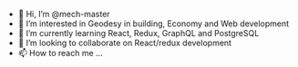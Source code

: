 - 👋 Hi, I’m @mech-master
- 👀 I’m interested in Geodesy in building, Economy and Web development
- 🌱 I’m currently learning React, Redux, GraphQL and PostgreSQL
- 💞️ I’m looking to collaborate on React/redux development
- 📫 How to reach me ...

<!---
mech-master/mech-master is a ✨ special ✨ repository because its `README.md` (this file) appears on your GitHub profile.
You can click the Preview link to take a look at your changes.
--->
